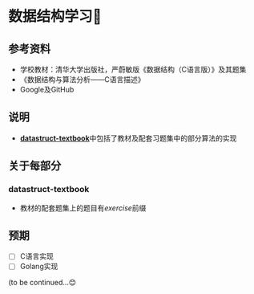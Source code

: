 # 数据结构学习🤗

## 参考资料
* 学校教材：清华大学出版社，严蔚敏版《数据结构（C语言版）》及其题集
* 《数据结构与算法分析——C语言描述》
* Google及GitHub

## 说明
* [**datastruct-textbook**](#datastruct-textbook)中包括了教材及配套习题集中的部分算法的实现


## 关于每部分
### datastruct-textbook
* 教材的配套题集上的题目有*exercise*前缀




## 预期
- [ ] C语言实现
- [ ] Golang实现

(to be continued...😊
